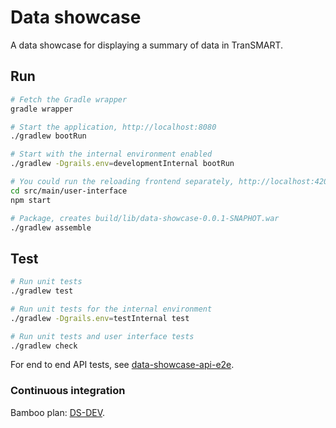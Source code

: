 # Data showcase

A data showcase for displaying a summary of data in TranSMART.

## Run

```bash
# Fetch the Gradle wrapper
gradle wrapper

# Start the application, http://localhost:8080
./gradlew bootRun

# Start with the internal environment enabled
./gradlew -Dgrails.env=developmentInternal bootRun

# You could run the reloading frontend separately, http://localhost:4200
cd src/main/user-interface
npm start

# Package, creates build/lib/data-showcase-0.0.1-SNAPHOT.war
./gradlew assemble
```

## Test

```bash
# Run unit tests
./gradlew test

# Run unit tests for the internal environment
./gradlew -Dgrails.env=testInternal test

# Run unit tests and user interface tests
./gradlew check
```

For end to end API tests, see [data-showcase-api-e2e](data-showcase-api-e2e).

### Continuous integration

Bamboo plan: [DS-DEV](https://ci.ctmmtrait.nl/browse/DS-DEV).

